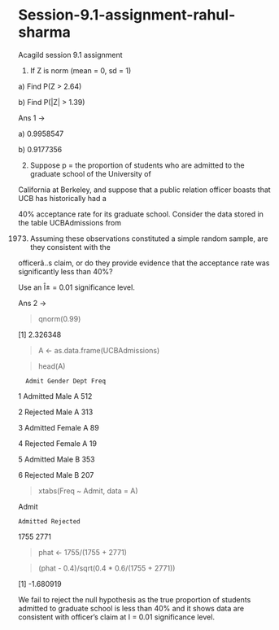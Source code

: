 # Session-9.1-assignment-rahul-sharma
Acagild session 9.1 assignment 

1. If Z is norm (mean = 0, sd = 1)

a) Find P(Z > 2.64)

b) Find P(|Z| > 1.39)


Ans 1 ->

a) 0.9958547

b) 0.9177356


2. Suppose p = the proportion of students who are admitted to the graduate school of the University of

California at Berkeley, and suppose that a public relation officer boasts that UCB has historically had a

40% acceptance rate for its graduate school. Consider the data stored in the table UCBAdmissions from

1973. Assuming these observations constituted a simple random sample, are they consistent with the

officerâ..s claim, or do they provide evidence that the acceptance rate was significantly less than 40%?

Use an Î± = 0.01 significance level.


Ans 2 ->

> qnorm(0.99)

[1] 2.326348

> A <- as.data.frame(UCBAdmissions)

> head(A)

      Admit Gender Dept Freq

1 Admitted   Male    A  512

2 Rejected   Male    A  313

3 Admitted Female    A   89

4 Rejected Female    A   19

5 Admitted   Male    B  353

6 Rejected   Male    B  207

> xtabs(Freq ~ Admit, data = A)

Admit

    Admitted Rejected 

  1755     2771 

> phat <- 1755/(1755 + 2771)

> (phat - 0.4)/sqrt(0.4 * 0.6/(1755 + 2771))

[1] -1.680919

We fail to reject the null hypothesis as the true proportion of students admitted to graduate
school is less than 40% and it shows data are consistent with officer’s claim at I = 0.01 significance level.
